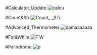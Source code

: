 #Calculator_Update
![calcu](https://github.com/ArmanGeramiBW/python_course/assets/137865421/e4fc27be-7a8c-4558-89d1-14b3239397b9)

#Count&Str
![Count_ _STr](https://github.com/ArmanGeramiBW/python_course/assets/137865421/942ad2b5-7985-482e-86fa-459ab4f334b7)

#Advanced_Thermometer
![damaaaaaaa](https://github.com/ArmanGeramiBW/python_course/assets/137865421/6cee3fee-9784-4192-9eb6-6b26d1c66383)

#For&While
![F   W](https://github.com/ArmanGeramiBW/python_course/assets/137865421/d4874e6f-4ba0-4de7-86db-4f10d11d94c7)

#Palindrome
![p](https://github.com/ArmanGeramiBW/python_course/assets/137865421/94db5b16-16f3-4486-b1ee-5caa4ccf8dd1)
